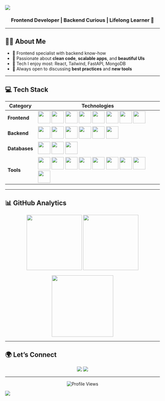 <!-- Header -->
<img src="https://capsule-render.vercel.app/api?type=waving&color=0:8E2DE2,100:4A00E0&height=200&section=header&text=Amna%20Fatima&fontSize=45&fontColor=fff&animation=fadeIn&fontAlignY=35" />

<h3 align="center">Frontend Developer | Backend Curious | Lifelong Learner 🚀</h3>

---

## 👩‍💻 About Me  
- 🔹 Frontend specialist with backend know-how  
- 🔹 Passionate about **clean code**, **scalable apps**, and **beautiful UIs**  
- 🔹 Tech I enjoy most: React, Tailwind, FastAPI, MongoDB  
- 🔹 Always open to discussing **best practices** and **new tools**

---

## 💻 Tech Stack  

<div align="center">

| **Category**       | **Technologies** |
|--------------------|------------------|
| **Frontend**       | <img src="https://cdn.jsdelivr.net/gh/devicons/devicon/icons/html5/html5-original.svg" height="40"/> <img src="https://cdn.jsdelivr.net/gh/devicons/devicon/icons/css3/css3-original.svg" height="40"/> <img src="https://cdn.jsdelivr.net/gh/devicons/devicon/icons/javascript/javascript-original.svg" height="40"/> <img src="https://cdn.jsdelivr.net/gh/devicons/devicon/icons/typescript/typescript-original.svg" height="40"/> <img src="https://cdn.jsdelivr.net/gh/devicons/devicon/icons/react/react-original.svg" height="40"/> <img src="https://cdn.jsdelivr.net/gh/devicons/devicon/icons/bootstrap/bootstrap-original.svg" height="40"/> <img src="https://cdn.jsdelivr.net/gh/devicons/devicon/icons/tailwindcss/tailwindcss-plain.svg" height="40"/> <img src="https://cdn.jsdelivr.net/gh/devicons/devicon/icons/vitejs/vitejs-original.svg" height="40"/> |
| **Backend**        | <img src="https://cdn.jsdelivr.net/gh/devicons/devicon/icons/nodejs/nodejs-original.svg" height="40"/> <img src="https://cdn.jsdelivr.net/gh/devicons/devicon/icons/express/express-original.svg" height="40"/> <img src="https://cdn.jsdelivr.net/gh/devicons/devicon/icons/python/python-original.svg" height="40"/> <img src="https://cdn.jsdelivr.net/gh/devicons/devicon/icons/django/django-plain.svg" height="40"/> <img src="https://cdn.jsdelivr.net/gh/devicons/devicon/icons/fastapi/fastapi-original.svg" height="40"/> <img src="https://cdn.jsdelivr.net/gh/devicons/devicon/icons/flask/flask-original.svg" height="40"/> |
| **Databases**      | <img src="https://cdn.jsdelivr.net/gh/devicons/devicon/icons/mongodb/mongodb-original.svg" height="40"/> <img src="https://cdn.jsdelivr.net/gh/devicons/devicon/icons/postgresql/postgresql-original.svg" height="40"/> <img src="https://cdn.jsdelivr.net/gh/devicons/devicon/icons/sqlite/sqlite-original.svg" height="40"/> |
| **Tools**          | <img src="https://cdn.jsdelivr.net/gh/devicons/devicon/icons/git/git-original.svg" height="40"/> <img src="https://cdn.jsdelivr.net/gh/devicons/devicon/icons/github/github-original.svg" height="40"/> <img src="https://cdn.jsdelivr.net/gh/devicons/devicon/icons/vercel/vercel-original.svg" height="40"/> <img src="https://cdn.jsdelivr.net/gh/devicons/devicon/icons/postman/postman-original.svg" height="40"/> <img src="https://cdn.jsdelivr.net/gh/devicons/devicon/icons/figma/figma-original.svg" height="40"/> <img src="https://cdn.jsdelivr.net/gh/devicons/devicon/icons/linux/linux-original.svg" height="40"/> <img src="https://cdn.jsdelivr.net/gh/devicons/devicon/icons/jira/jira-original.svg" height="40"/> <img src="https://cdn.jsdelivr.net/gh/devicons/devicon/icons/powershell/powershell-original.svg" height="40"/> <img src="https://cdn.jsdelivr.net/gh/devicons/devicon/icons/windows8/windows8-original.svg" height="40"/> |

</div>

---

## 📊 GitHub Analytics  

<p align="center">
  <img height="180em" src="https://github-readme-stats.vercel.app/api?username=amnafatimaa&show_icons=true&theme=radical&count_private=true" />
  <img height="180em" src="https://streak-stats.demolab.com?user=amnafatimaa&theme=radical&hide_border=false" />
</p>

<p align="center">
  <img height="200em" src="https://github-readme-stats-eight-theta.vercel.app/api/top-langs/?username=amnafatimaa&layout=compact&theme=radical" />
</p>

---

## 🌍 Let’s Connect  

<p align="center">
  <a href="https://www.linkedin.com/in/amna-fatima-9777622a1/"><img src="https://img.shields.io/badge/-LinkedIn-0077B5?logo=LinkedIn&logoColor=white&style=for-the-badge" /></a>
  <a href="mailto:amnafatima12@gmail.com"><img src="https://img.shields.io/badge/-Email-D14836?logo=Gmail&logoColor=white&style=for-the-badge" /></a>
</p>

---

<p align="center">
  <img src="https://komarev.com/ghpvc/?username=amnafatimaa&style=flat-square&color=blue" alt="Profile Views"/>
</p>

<!-- Footer -->
<img src="https://capsule-render.vercel.app/api?type=waving&color=0:8E2DE2,100:4A00E0&height=120&section=footer" />
